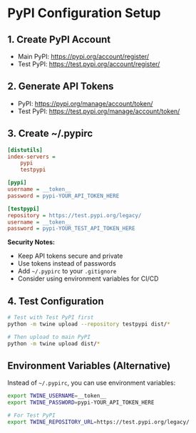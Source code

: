 # PyPI Configuration Setup

## 1. Create PyPI Account
- Main PyPI: https://pypi.org/account/register/
- Test PyPI: https://test.pypi.org/account/register/

## 2. Generate API Tokens
- PyPI: https://pypi.org/manage/account/token/
- Test PyPI: https://test.pypi.org/manage/account/token/

## 3. Create ~/.pypirc

```ini
[distutils]
index-servers =
    pypi
    testpypi

[pypi]
username = __token__
password = pypi-YOUR_API_TOKEN_HERE

[testpypi]
repository = https://test.pypi.org/legacy/
username = __token__
password = pypi-YOUR_TEST_API_TOKEN_HERE
```

**Security Notes:**
- Keep API tokens secure and private
- Use tokens instead of passwords
- Add `~/.pypirc` to your `.gitignore`
- Consider using environment variables for CI/CD

## 4. Test Configuration

```bash
# Test with Test PyPI first
python -m twine upload --repository testpypi dist/*

# Then upload to main PyPI
python -m twine upload dist/*
```

## Environment Variables (Alternative)

Instead of `~/.pypirc`, you can use environment variables:

```bash
export TWINE_USERNAME=__token__
export TWINE_PASSWORD=pypi-YOUR_API_TOKEN_HERE

# For Test PyPI
export TWINE_REPOSITORY_URL=https://test.pypi.org/legacy/
```